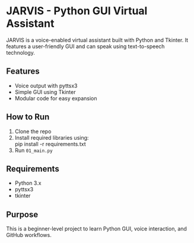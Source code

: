 # JARVIS - Python GUI Virtual Assistant

JARVIS is a voice-enabled virtual assistant built with Python and Tkinter. It features a user-friendly GUI and can speak using text-to-speech technology.

## Features
- Voice output with pyttsx3
- Simple GUI using Tkinter
- Modular code for easy expansion

## How to Run
1. Clone the repo  
2. Install required libraries using:  
   pip install -r requirements.txt
3. Run `01_main.py`

## Requirements
- Python 3.x
- pyttsx3
- tkinter

## Purpose
This is a beginner-level project to learn Python GUI, voice interaction, and GitHub workflows.

